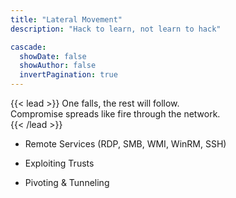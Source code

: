 ```yaml
---
title: "Lateral Movement"
description: "Hack to learn, not learn to hack"

cascade:
  showDate: false
  showAuthor: false
  invertPagination: true
---
```


{{< lead >}}
One falls, the rest will follow.  
Compromise spreads like fire through the network.  
{{< /lead >}}

- Remote Services (RDP, SMB, WMI, WinRM, SSH)

- Exploiting Trusts

- Pivoting & Tunneling